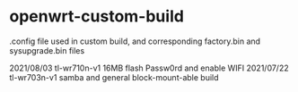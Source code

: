 # openwrt-custom-build

.config file used in custom build, and corresponding factory.bin and sysupgrade.bin files


2021/08/03 tl-wr710n-v1 16MB flash Passw0rd and enable WIFI
2021/07/22 tl-wr703n-v1 samba and general block-mount-able build
